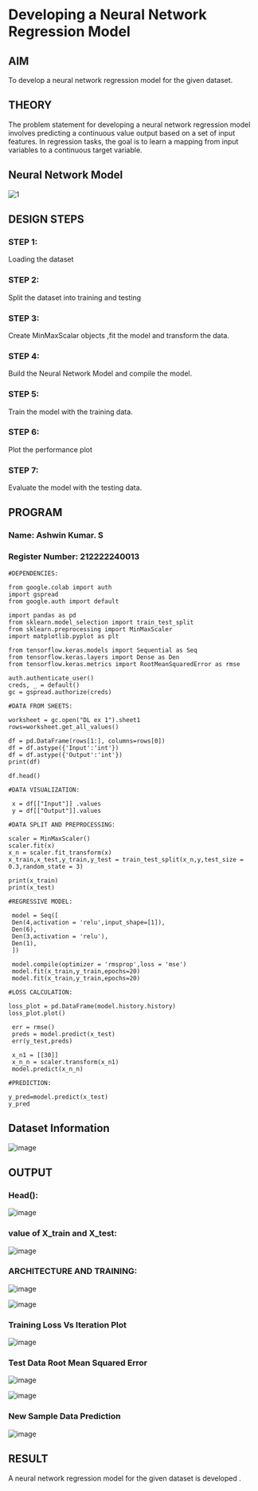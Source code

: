 # Developing a Neural Network Regression Model

## AIM

To develop a neural network regression model for the given dataset.

## THEORY

The problem statement for developing a neural network regression model involves predicting a continuous value output based on a set of input features. In regression tasks, the goal is to learn a mapping from input variables to a continuous target variable.

## Neural Network Model

![1](https://github.com/Ashwinkumar-03/basic-nn-model/assets/118663725/da0174dd-f75f-4dfe-84f7-3c30ffcadef8)

## DESIGN STEPS

### STEP 1:

Loading the dataset

### STEP 2:

Split the dataset into training and testing

### STEP 3:

Create MinMaxScalar objects ,fit the model and transform the data.

### STEP 4:

Build the Neural Network Model and compile the model.

### STEP 5:

Train the model with the training data.

### STEP 6:

Plot the performance plot

### STEP 7:

Evaluate the model with the testing data.

## PROGRAM
### Name: Ashwin Kumar. S
### Register Number: 212222240013
```
#DEPENDENCIES:

from google.colab import auth
import gspread
from google.auth import default

import pandas as pd
from sklearn.model_selection import train_test_split
from sklearn.preprocessing import MinMaxScaler
import matplotlib.pyplot as plt

from tensorflow.keras.models import Sequential as Seq
from tensorflow.keras.layers import Dense as Den
from tensorflow.keras.metrics import RootMeanSquaredError as rmse

auth.authenticate_user()
creds, _ = default()
gc = gspread.authorize(creds)

#DATA FROM SHEETS:

worksheet = gc.open("DL ex 1").sheet1
rows=worksheet.get_all_values()

df = pd.DataFrame(rows[1:], columns=rows[0])
df = df.astype({'Input':'int'})
df = df.astype({'Output':'int'})
print(df)

df.head()

#DATA VISUALIZATION:

 x = df[["Input"]] .values
 y = df[["Output"]].values

#DATA SPLIT AND PREPROCESSING:

scaler = MinMaxScaler()
scaler.fit(x)
x_n = scaler.fit_transform(x)
x_train,x_test,y_train,y_test = train_test_split(x_n,y,test_size = 0.3,random_state = 3)

print(x_train)
print(x_test)

#REGRESSIVE MODEL:

 model = Seq([
 Den(4,activation = 'relu',input_shape=[1]),
 Den(6),
 Den(3,activation = 'relu'),
 Den(1),
 ])

 model.compile(optimizer = 'rmsprop',loss = 'mse')
 model.fit(x_train,y_train,epochs=20)
 model.fit(x_train,y_train,epochs=20)

#LOSS CALCULATION:

loss_plot = pd.DataFrame(model.history.history)
loss_plot.plot()

 err = rmse()
 preds = model.predict(x_test)
 err(y_test,preds)

 x_n1 = [[30]]
 x_n_n = scaler.transform(x_n1)
 model.predict(x_n_n)

#PREDICTION:

y_pred=model.predict(x_test)
y_pred

```
## Dataset Information

![image](https://github.com/Ashwinkumar-03/basic-nn-model/assets/118663725/d2dbc163-4a2f-4412-9781-7b0d3cc39a82)

## OUTPUT

### Head():
![image](https://github.com/Ashwinkumar-03/basic-nn-model/assets/118663725/5b6a18d6-a4f3-4dc6-8bba-9977c3b66f34)

### value of X_train and X_test:

![image](https://github.com/Ashwinkumar-03/basic-nn-model/assets/118663725/34a2c67f-f552-4b4a-acde-3916ecbe0f87)

### ARCHITECTURE AND TRAINING:

![image](https://github.com/Ashwinkumar-03/basic-nn-model/assets/118663725/1f574f85-9e73-414d-bcab-752ea3248266)

![image](https://github.com/Ashwinkumar-03/basic-nn-model/assets/118663725/5f912d3f-9de6-497b-86c6-af32c905ad38)


### Training Loss Vs Iteration Plot

![image](https://github.com/Ashwinkumar-03/basic-nn-model/assets/118663725/917afe3b-d8a6-48e5-b80f-4875973f73e2)

### Test Data Root Mean Squared Error

![image](https://github.com/Ashwinkumar-03/basic-nn-model/assets/118663725/9dacefe8-186a-4cde-834b-635ab6fa74b8)

![image](https://github.com/Ashwinkumar-03/basic-nn-model/assets/118663725/0fe0d0ba-3b9e-43f6-9884-cfa32d1f4026)

### New Sample Data Prediction

![image](https://github.com/Ashwinkumar-03/basic-nn-model/assets/118663725/3c1d9826-e4ac-4925-b66c-82bed963661a)

## RESULT

A neural network regression model for the given dataset is developed .

